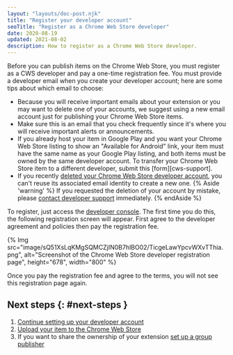 ```yaml
---
layout: "layouts/doc-post.njk"
title: "Register your developer account"
seoTitle: "Register as a Chrome Web Store developer"
date: 2020-08-19
updated: 2021-08-02
description: How to register as a Chrome Web Store developer.
---
```


Before you can publish items on the Chrome Web Store, you must register as a CWS developer and pay a one-time registration fee. You must provide a developer email when you create your developer
account; here are some tips about which email to choose:

- Because you will receive important emails about your extension or you may want to delete one of your accounts, we suggest using a new email account just for publishing your Chrome Web Store items. 
- Make sure this is an email that you check frequently since it's where you will receive important alerts or announcements.
- If you already host your item in Google Play and you want your Chrome Web Store listing to show an "Available for Android" link, your item must have the same name as your Google Play listing, and both items must be owned by the same developer account. To transfer your Chrome Web Store item to a different developer, submit this [form][cws-support].
- If you recently [deleted your Chrome Web Store developer account][1], you can't reuse its associated
  email identity to create a new one. 
  {% Aside 'warning' %}
  If you requested the deletion of your account by mistake, please [contact developer support][2]
  immediately.
  {% endAside %}

To register, just access the [developer console][3]. The first time you do this, the following registration screen will appear. First agree to the developer agreement and policies then pay the registration fee.

{% Img src="image/sQ51XsLqKMgSQMCZjIN0B7hlBO02/TicgeLawYpcvWXvTThia.png", 
       alt="Screenshot of the Chrome Web Store developer registration page", height="678", width="800" %}

Once you pay the registration fee and agree to the terms, you will not see this registration page again.

## Next steps {: #next-steps }

1.  [Continue setting up your developer account][4]
1.  [Upload your item to the Chrome Web Store][5]
1.  If you want to share the ownership of your extension [set up a group publisher][6] 

[1]: /docs/webstore/account-deletion/
[2]: https://support.google.com/chrome_webstore/contact/one_stop_support
[3]: https://chrome.google.com/webstore/devconsole
[4]: /docs/webstore/publish#setup-a-developer-account
[5]: /docs/webstore/publish/#upload-your-item
[6]: /docs/webstore/group-publishers/
